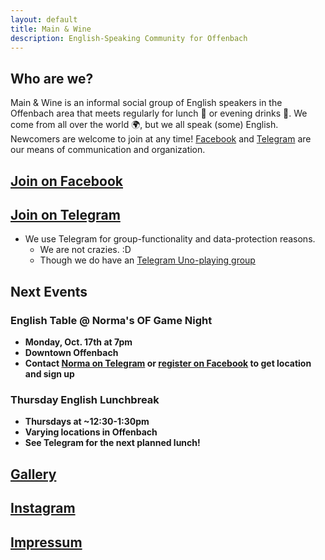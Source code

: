 ```yaml
---
layout: default
title: Main & Wine
description: English-Speaking Community for Offenbach
---
```

## Who are we?
Main & Wine is an informal social group of English speakers in the Offenbach area that meets regularly for lunch :pizza: or evening drinks :wine_glass:. We come from all over the world :earth_africa:, but we all speak (some) English. Newcomers are welcome to join at any time! [Facebook](https://www.facebook.com/groups/offenbachenglishspeakers) and [Telegram](https://t.me/mainandwine) are our means of communication and organization. 

## [**Join on Facebook**](https://www.facebook.com/groups/offenbachenglishspeakers) 
## [**Join on Telegram**](https://t.me/mainandwine)
- We use Telegram for group-functionality and data-protection reasons.
  - We are not crazies. :D 
  - Though we do have an [Telegram Uno-playing group](https://t.me/mainandwine_uno)

## Next Events

### English Table @ Norma's OF Game Night
- __Monday, Oct. 17th at 7pm__
- __Downtown Offenbach__
- __Contact [Norma on Telegram](http://t.me/Normina_Norminski) or [register on Facebook](https://www.facebook.com/events/782164272835891) to get location and sign up__

### Thursday English Lunchbreak
- __Thursdays at ~12:30-1:30pm__ 
- __Varying locations in Offenbach__ 
- __See Telegram for the next planned lunch!__ 

## [Gallery](https://mainandwine.eu/gallery)

## [Instagram](https://www.instagram.com/ofenglishspeakers)

## [Impressum](https://mainandwine.eu/impressum)
